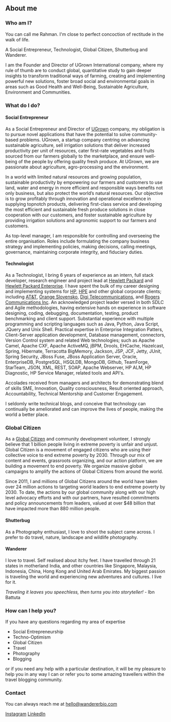 ## About me

### Who am I?

You can call me Rahman. I'm close to perfect concoction of rectitude in the walk of life.

A Social Entrepreneur, Technologist, Global Citizen, Shutterbug and Wanderer.

I am the Founder and Director of UGrown International company, where my rule of thumb are to conduct global, quantitative study to gain deeper insights to transform traditional ways of farming, creating and implementing powerful new solutions, foster broad social and environmental goals in areas such as Good Health and Well-Being, Sustainable Agriculture, Environment and Communities. 

### What do I do?

#### Social Entrepreneur

As a Social Entrepreneur and Director of [UGrown](https://www.linkedin.com/company/ugrown) company, my obligation is to pursue novel applications that have the potential to solve community-based problems. UGrown, a startup company centring on advancing sustainable agriculture, sell irrigation solutions that deliver increased productivity per unit of resources, cater first-rate vegetables and fruits sourced from our farmers globally to the marketplace, and ensure well-being of the people by offering quality fresh produce. At UGrown, we are passionate about agriculture, agro-processing and the environment. 

In a world with limited natural resources and growing population, sustainable productivity by empowering our farmers and customers to use land, water and energy in more efficient and responsible ways benefits not only business, but also protect the world’s natural resources. Our objective is to grow profitably through innovation and operational excellence in supplying topnotch products, delivering first-class service and developing the most efficient and sustainable fresh produce solutions in close cooperation with our customers, and foster sustainable agriculture by providing irrigation solutions and agronomic support to our farmers and customers.

As top-level manager, I am responsible for controlling and overseeing the entire organisation. Roles include formulating the company business strategy and implementing policies, making decisions, calling meetings, governance, maintaining corporate integrity, and fiduciary duties.

#### Technologist

As a Technologist, I bring 6 years of experience as an intern, full stack developer, research engineer and project lead at [Hewlett Packard](https://en.wikipedia.org/wiki/Hewlett-Packard) and [Hewlett Packard Enterprise](https://en.wikipedia.org/wiki/Hewlett_Packard_Enterprise). I have spent the bulk of my career designing and implementing systems for [HP](https://en.wikipedia.org/wiki/Hewlett-Packard), [HPE](https://en.wikipedia.org/wiki/Hewlett_Packard_Enterprise) and other global corporate clients; including [AT&T](https://en.wikipedia.org/wiki/AT%26T), [Orange Slovensko](https://en.wikipedia.org/wiki/Orange_Slovensko), [Digi Telecommunications](https://en.wikipedia.org/wiki/Digi_Telecommunications), and [Rogers Communications Inc](https://en.wikipedia.org/wiki/Rogers_Communications). An acknowledged project leader versed in both SDLC and Agile methodologies, having extensive hands on experience in software designing, coding, debugging, documentation, testing, product benchmarking and client support. Substantial experience with multiple programming and scripting languages such as Java, Python, Java Script, JQuery and Unix Shell. Practical expertise in Enterprise Integration Patters, Client-Server application development, Database management, connectors, Version Control system and related Web technologies; such as Apache Camel, Apache CXF, Apache ActiveMQ, jBPM, Drools, EHCache, Hazelcast, Spring, Hibernate, Terracotta BigMemory, Jackson, JSP, JCF, Jetty, JUnit, Spring Security, JBoss Fuse, JBoss Application Server, Oracle, EnterpriseDB, PostgreSQL, HSQLDB, MongoDB, Github, TeamForge, StarTeam, JSON, XML, REST, SOAP, Apache Webserver, HP ALM, HP Diagnostic, HP Service Manager, related tools and API's.

Accolades received from managers and architects for demonstrating blend of skills SME, Innovation, Quality consciousness, Result oriented approach, Accountability, Technical Mentorship and Customer Engagement.

I seldomly write technical blogs, and conceive that technology can continually be ameliorated and can improve the lives of people, making the world a better place.

### Global Citizen

As a [Global Citizen](https://www.globalcitizen.org/) and community development volunteer, I strongly believe that 1 billion people living in extreme poverty is unfair and unjust. Global Citizen is a movement of engaged citizens who are using their collective voice to end extreme poverty by 2030. Through our mix of content and events, grassroots organizing, and our action platform, we are building a movement to end poverty. We organize massive global campaigns to amplify the actions of Global Citizens from around the world.

Since 2011, I and millions of Global Citizens around the world have taken over 24 million actions to targeting world leaders to end extreme poverty by 2030. To date, the actions by our global community along with our high level advocacy efforts and with our partners, have resulted commitments and policy announcements from leaders, valued at over $48 billion that have impacted more than 880 million people.

#### Shutterbug

As a Photography enthusiast, I love to shoot the subject came across. I prefer to do travel, nature, landscape and wildlife photography.

#### Wanderer

I love to travel. Self realised about itchy feet. I have travelled through 21 states in motherland India, and other countries like Singapore, Malaysia, Indonesia, China, Hong Kong and United Arab Emirates. My biggest passion is traveling the world and experiencing new adventures and cultures. I live for it.

_Traveling it leaves you speechless, then turns you into storyteller!_ - Ibn Battuta

### How can I help you?

If you have any questions regarding my area of expertise

- Social Entrepreneurship
- Techno-Optimism
- Global Citizen
- Travel
- Photography
- Blogging

or if you need any help with a particular destination, it will be my pleasure to help you in any way I can or refer you to some amazing travellers within the travel blogging community.

### Contact

You can always reach me at hello@wandererbio.com

[Instagram](https://www.instagram.com/wandererbio)
[LinkedIn](https://www.linkedin.com/in/marahmann)
